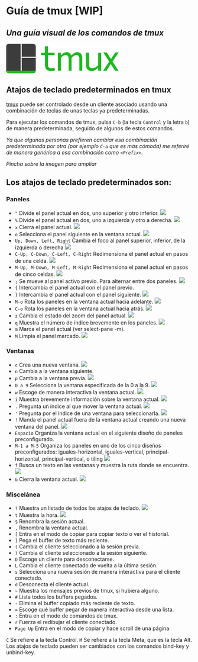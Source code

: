# Guía de tmux [WIP]
## _Una guía visual de los comandos de tmux_
![tmux logo](/img/tmux-logo-medium.png)

## Atajos de teclado predeterminados en tmux

[tmux](https://github.com/tmux/tmux/wiki) puede ser controlado desde un cliente asociado usando una combinación de teclas de unas teclas ya predeterminadas.

Para ejecutar los comandos de tmux, pulsa `C-b` (la tecla `Control` y la letra `b`) de manera predeterminada, seguido de algunos de estos comandos.

_Ya que algunas personas prefieren cambiar esa combinación predeterminada por otra (por ejemplo `C-a` que es más cómoda) me referiré de manera genérica a esa combinación como `<Prefix>`._

_Pincha sobre la imagen para ampliar_

## Los atajos de teclado predeterminados son:

### Paneles
* `"`           Divide el panel actual en dos, uno superior y otro inferior.
<a href="https://victorhck.github.io/guia-tmux/img/1.gif"><img src="https://victorhck.github.io/guia-tmux/img/1.gif"></a>
* `%`           Divide el panel actual en dos, uno a izquierda y otro a derecha.
<a href="https://victorhck.github.io/guia-tmux/img/2.gif"><img src="https://victorhck.github.io/guia-tmux/img/2.gif"></a>
* `x`           Cierra el panel actual.
<a href="https://victorhck.github.io/guia-tmux/img/3.gif"><img src="https://victorhck.github.io/guia-tmux/img/3.gif"></a>
* `o`           Selecciona el panel siguiente en la ventana actual.
<a href="https://victorhck.github.io/guia-tmux/img/4.gif"><img src="https://victorhck.github.io/guia-tmux/img/4.gif"></a>
* `Up, Down, Left, Right`    Cambia el foco al panel superior, inferior, de la izquierda o derecha
<a href="https://victorhck.github.io/guia-tmux/img/5.gif"><img src="https://victorhck.github.io/guia-tmux/img/5.gif"></a>
* `C-Up, C-Down, C-Left, C-Right`  Redimensiona el panel actual en pasos de una celda.
<a href="https://victorhck.github.io/guia-tmux/img/6.gif"><img src="https://victorhck.github.io/guia-tmux/img/6.gif"></a>
* `M-Up, M-Down, M-Left, M-Right`  Redimensiona el panel actual en pasos de cinco celdas.
<a href="https://victorhck.github.io/guia-tmux/img/7.gif"><img src="https://victorhck.github.io/guia-tmux/img/7.gif"></a>
* `;`           Se mueve al panel activo previo. Para alternar entre dos paneles.
<a href="https://victorhck.github.io/guia-tmux/img/8.gif"><img src="https://victorhck.github.io/guia-tmux/img/8.gif"></a>
* `{`           Intercambia el panel actual con el panel previo.
* `}`           Intercambia el panel actual con el panel siguiente.
<a href="https://victorhck.github.io/guia-tmux/img/9.gif"><img src="https://victorhck.github.io/guia-tmux/img/9.gif"></a>
* `M-o`         Rota los paneles en la ventana actual hacia adelante.
<a href="https://victorhck.github.io/guia-tmux/img/10.gif"><img src="https://victorhck.github.io/guia-tmux/img/10.gif"></a>
* `C-o`         Rota los paneles en la ventana actual hacia atrás.
<a href="https://victorhck.github.io/guia-tmux/img/10bis.gif"><img src="https://victorhck.github.io/guia-tmux/img/10bis.gif"></a>
* `z`           Cambia el estado del zoom del panel actual.
<a href="https://victorhck.github.io/guia-tmux/img/11.gif"><img src="https://victorhck.github.io/guia-tmux/img/11.gif"></a>
* `q`           Muestra el número de índice brevemente en los paneles.
<a href="https://victorhck.github.io/guia-tmux/img/12.gif"><img src="https://victorhck.github.io/guia-tmux/img/12.gif"></a>
* `m`           Marca el panel actual (ver select-pane -m).
* `M`           Limpia el panel marcado.
<a href="https://victorhck.github.io/guia-tmux/img/13.gif"><img src="https://victorhck.github.io/guia-tmux/img/13.gif"></a>

### Ventanas
* `c`           Crea una nueva ventana.
<a href="https://victorhck.github.io/guia-tmux/img/14.gif"><img src="https://victorhck.github.io/guia-tmux/img/14.gif"></a>
* `n`           Cambia a la ventana siguiente.
* `p`           Cambia a la ventana previa.
<a href="https://victorhck.github.io/guia-tmux/img/15.gif"><img src="https://victorhck.github.io/guia-tmux/img/15.gif"></a>
* `0 a 9`       Selecciona la ventana especificada de la 0 a la 9.
<a href="https://victorhck.github.io/guia-tmux/img/16.gif"><img src="https://victorhck.github.io/guia-tmux/img/16.gif"></a>
* `w`           Escoge de manera interactiva la ventana actual.
<a href="https://victorhck.github.io/guia-tmux/img/17.gif"><img src="https://victorhck.github.io/guia-tmux/img/17.gif"></a>
* `i`           Muestra brevemente información sobre la ventana actual.
<a href="https://victorhck.github.io/guia-tmux/img/18.gif"><img src="https://victorhck.github.io/guia-tmux/img/18.gif"></a>
* `.`           Pregunta un índice al que mover la ventana actual.
<a href="https://victorhck.github.io/guia-tmux/img/19.gif"><img src="https://victorhck.github.io/guia-tmux/img/19.gif"></a>
* `'`           Pregunta por el índice de una ventana para seleccionarla.
<a href="https://victorhck.github.io/guia-tmux/img/20.gif"><img src="https://victorhck.github.io/guia-tmux/img/20.gif"></a>
* `!`           Manda el panel actual fuera de la ventana actual creando una nueva ventana del panel.
<a href="https://victorhck.github.io/guia-tmux/img/21.gif"><img src="https://victorhck.github.io/guia-tmux/img/21.gif"></a>
* `Espacio`     Organiza la ventana actual en el siguiente diseño de paneles preconfigurado.
* `M-1 a M-5`   Organiza los paneles en uno de los cinco diseños preconfigurados: iguales-horizontal, iguales-vertical, principal-horizontal, principal-vertical, o tiling
<a href="https://victorhck.github.io/guia-tmux/img/22.gif"><img src="https://victorhck.github.io/guia-tmux/img/22.gif"></a>
* `f`           Busca un texto en las ventanas y muestra la ruta donde se encuentra.
<a href="https://victorhck.github.io/guia-tmux/img/23.gif"><img src="https://victorhck.github.io/guia-tmux/img/23.gif"></a>
* `&`           Cierra la ventana actual.
<a href="https://victorhck.github.io/guia-tmux/img/24.gif"><img src="https://victorhck.github.io/guia-tmux/img/24.gif"></a>

### Miscelánea
* `?`           Muestra un listado de todos los atajos de teclado.
<a href="https://victorhck.github.io/guia-tmux/img/25.gif"><img src="https://victorhck.github.io/guia-tmux/img/25.gif"></a>
* `t`           Muestra la hora.
<a href="https://victorhck.github.io/guia-tmux/img/26.gif"><img src="https://victorhck.github.io/guia-tmux/img/26.gif"></a>
* `$`           Renombra la sesión actual.
* `,`           Renombra la ventana actual.
* `[`           Entra en el modo de copiar para copiar texto o ver el historial.
* `]`           Pega el buffer de texto más reciente.
* `(`           Cambia el cliente seleccionado a la sesión previa.
* `)`           Cambia el cliente seleccionado a la sesión siguiente.
* `D`           Escoge un cliente para desconectarse.
* `L`           Cambia el cliente conectado de vuelta a la última sesión.
* `s`           Selecciona una nueva sesión de manera interactiva para el cliente conectado.
* `d`           Desconecta el cliente actual.                                  
* `~`           Muestra los mensajes previos de tmux, si hubiera alguno.
* `#`           Lista todos los buffers pegados.
* `-`           Elimina el buffer copiado más reciente de texto.
* `=`           Escoge qué buffer pegar de manera interactiva desde una lista.
* `:`           Entra en el modo de comandos de tmux.
* `r`           Fuerza el redibujar el cliente conectado.
* `Page Up`     Entra en el modo de copiar y hace scroll de una página.

`C` Se refiere a la tecla Control. `M` Se refiere a la tecla Meta, que es la tecla Alt.
Los atajos de teclado pueden ser cambiados con los comandos bind-key y unbind-key.

